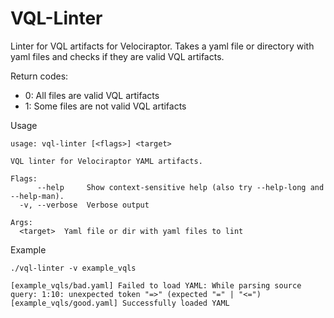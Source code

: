 # VQL-Linter
Linter for VQL artifacts for Velociraptor.
Takes a yaml file or directory with yaml files and checks if they are valid VQL artifacts.

Return codes:
- 0: All files are valid VQL artifacts
- 1: Some files are not valid VQL artifacts


Usage
```
usage: vql-linter [<flags>] <target>

VQL linter for Velociraptor YAML artifacts.

Flags:
      --help     Show context-sensitive help (also try --help-long and --help-man).
  -v, --verbose  Verbose output

Args:
  <target>  Yaml file or dir with yaml files to lint
```

Example
```
./vql-linter -v example_vqls

[example_vqls/bad.yaml] Failed to load YAML: While parsing source query: 1:10: unexpected token "=>" (expected "=" | "<=")
[example_vqls/good.yaml] Successfully loaded YAML
```